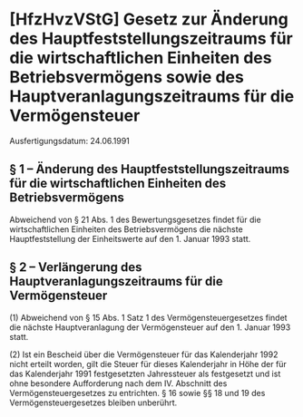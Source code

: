 # [HfzHvzVStG] Gesetz zur Änderung des Hauptfeststellungszeitraums für die wirtschaftlichen Einheiten des Betriebsvermögens sowie des Hauptveranlagungszeitraums für die Vermögensteuer

Ausfertigungsdatum: 24.06.1991

 

## § 1 – Änderung des Hauptfeststellungszeitraums für die wirtschaftlichen Einheiten des Betriebsvermögens

Abweichend von § 21 Abs. 1 des Bewertungsgesetzes findet für die wirtschaftlichen Einheiten des Betriebsvermögens die nächste Hauptfeststellung der Einheitswerte auf den 1. Januar 1993 statt.


## § 2 – Verlängerung des Hauptveranlagungszeitraums für die Vermögensteuer

(1) Abweichend von § 15 Abs. 1 Satz 1 des Vermögensteuergesetzes findet die nächste Hauptveranlagung der Vermögensteuer auf den 1. Januar 1993 statt.

(2) Ist ein Bescheid über die Vermögensteuer für das Kalenderjahr 1992 nicht erteilt worden, gilt die Steuer für dieses Kalenderjahr in Höhe der für das Kalenderjahr 1991 festgesetzten Jahressteuer als festgesetzt und ist ohne besondere Aufforderung nach dem IV. Abschnitt des Vermögensteuergesetzes zu entrichten. § 16 sowie §§ 18 und 19 des Vermögensteuergesetzes bleiben unberührt.
